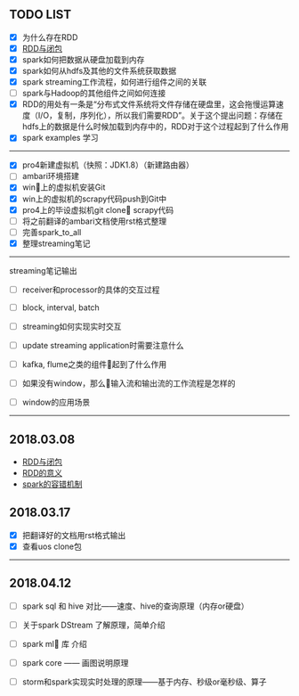 ## TODO LIST

 - [x] 为什么存在RDD
 - [x] [RDD与闭包](https://github.com/SunnyZWQ/sparktest/blob/master/%E9%97%AD%E5%8C%85%E4%B8%8ERDD%E7%9A%84%E5%85%B3%E7%B3%BB.md)
 - [x] spark如何把数据从硬盘加载到内存
 - [x] spark如何从hdfs及其他的文件系统获取数据
 - [x] spark streaming工作流程，如何进行组件之间的关联
 - [ ] spark与Hadoop的其他组件之间如何连接
 - [x] RDD的用处有一条是“分布式文件系统将文件存储在硬盘里，这会拖慢运算速度（I/O，复制，序列化），所以我们需要RDD”。关于这个提出问题：存储在hdfs上的数据是什么时候加载到内存中的，RDD对于这个过程起到了什么作用
 - [x] spark examples 学习

----

- [x] pro4新建虚拟机（快照：JDK1.8）（新建路由器）
- [ ] ambari环境搭建
- [x] win上的虚拟机安装Git
- [x] win上的虚拟机的scrapy代码push到Git中
- [x] pro4上的毕设虚拟机git clone scrapy代码
- [ ] 将之前翻译的ambari文档使用rst格式整理
- [ ] 完善spark_to_all
- [x] 整理streaming笔记

----
streaming笔记输出

- [ ] receiver和processor的具体的交互过程
- [ ] block, interval, batch
- [ ] streaming如何实现实时交互
- [ ] update streaming application时需要注意什么
- [ ] kafka, flume之类的组件起到了什么作用
- [ ] 如果没有window，那么输入流和输出流的工作流程是怎样的
- [ ] window的应用场景


----
## 2018.03.08
- [RDD与闭包](https://github.com/SunnyZWQ/sparktest/blob/master/%E9%97%AD%E5%8C%85%E4%B8%8ERDD%E7%9A%84%E5%85%B3%E7%B3%BB.md)
- [RDD的意义](https://github.com/SunnyZWQ/sparktest/blob/master/RDD%E7%9A%84%E6%84%8F%E4%B9%89.md)
- [spark的容错机制](https://github.com/SunnyZWQ/sparktest/blob/master/spark%E7%9A%84%E5%AE%B9%E9%94%99%E6%9C%BA%E5%88%B6.md)



## 2018.03.17
- [x] 把翻译好的文档用rst格式输出
- [x] 查看uos clone包

----

## 2018.04.12

- [ ] spark sql 和 hive 对比——速度、hive的查询原理（内存or硬盘）
- [ ] 关于spark DStream 了解原理，简单介绍
- [ ] spark ml 库 介绍
- [ ] spark core —— 画图说明原理
- [ ] storm和spark实现实时处理的原理——基于内存、秒级or毫秒级、算子




















































